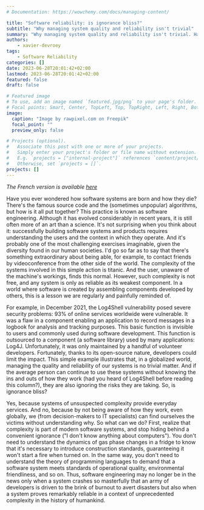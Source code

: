 ```yaml
---
# Documentation: https://wowchemy.com/docs/managing-content/

title: "Software reliability: is ignorance bliss?"
subtitle: "Why managing system quality and reliability isn't trivial"
summary: "Why managing system quality and reliability isn't trivial. Have you ever wondered how software systems are born and how they die? There’s the famous source code and the (sometimes unpopular) algorithms, but how is it all put together? This practice is known as software engineering."
authors:
    - xavier-devroey
tags: 
    - Software Reliability
categories: []
date: 2023-06-28T20:01:42+02:00
lastmod: 2023-06-28T20:01:42+02:00
featured: false
draft: false

# Featured image
# To use, add an image named `featured.jpg/png` to your page's folder.
# Focal points: Smart, Center, TopLeft, Top, TopRight, Left, Right, BottomLeft, Bottom, BottomRight.
image:
  caption: "Image by rawpixel.com on Freepik"
  focal_point: ""
  preview_only: false

# Projects (optional).
#   Associate this post with one or more of your projects.
#   Simply enter your project's folder or file name without extension.
#   E.g. `projects = ["internal-project"]` references `content/project/deep-learning/index.md`.
#   Otherwise, set `projects = []`.
projects: []
---
```


*The French version is available [here](https://www.lalibre.be/economie/decideurs-chroniqueurs/2023/06/27/fiabilite-logicielle-les-ignorants-sont-ils-vraiment-benis-5S2SM7GVBVB5TA62UXRCW4JHIU/)*

Have you ever wondered how software systems are born and how they die? There's the famous source code and the (sometimes unpopular) algorithms, but how is it all put together? This practice is known as software engineering. Although it has evolved considerably in recent years, it is still often more of an art than a science. It's not surprising when you think about it: successfully building software systems and products requires understanding the users and the context in which they operate. And it's probably one of the most challenging exercises imaginable, given the diversity found in our human societies. I'd go so far as to say that there's something extraordinary about being able, for example, to contact friends by videoconference from the other side of the world. The complexity of the systems involved in this simple action is titanic. And the user, unaware of the machine's workings, finds this normal. However, such complexity is not free, and any system is only as reliable as its weakest component. In a world where software is created by assembling components developed by others, this is a lesson we are regularly and painfully reminded of.

For example, in December 2021, the Log4Shell vulnerability posed severe security problems: 93% of online services worldwide were vulnerable. It was a flaw in a component enabling an application to record messages in a logbook for analysis and tracking purposes. This basic function is invisible to users and commonly used during software development. This function is outsourced to a component (a software library) used by many applications: Log4J. Unfortunately, it was only maintained by a handful of volunteer developers. Fortunately, thanks to its open-source nature, developers could limit the impact. This simple example illustrates that, in a globalized world, managing the quality and reliability of our systems is no trivial matter. And if the average person can continue to use these systems without knowing the ins and outs of how they work (had you heard of Log4Shell before reading this column?), they are also ignoring the risks they are taking. So, is ignorance bliss?  

Yes, because systems of unsuspected complexity provide everyday services. And no, because by not being aware of how they work, even globally, we (from decision-makers to IT specialists) can find ourselves the victims without understanding why. So what can we do? First, realize that complexity is part of modern software systems, and stop hiding behind a convenient ignorance ("I don't know anything about computers"). You don't need to understand the dynamics of gas phase changes in a fridge to know that it's necessary to introduce construction standards, guaranteeing it won't start a fire when turned on. In the same way, you don't need to understand the theory of programming languages to demand that a software system meets standards of operational quality, environmental friendliness, and so on. Thus, software engineering may no longer be in the news only when a system crashes so masterfully that an army of developers is driven to the brink of burnout to avert disasters but also when a system proves remarkably reliable in a context of unprecedented complexity in the history of humankind.
